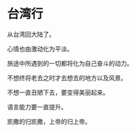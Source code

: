 #  台湾行

从台湾回大陆了。

心情也由激动化为平淡。

旅途中所遇到的一切都将化为自己奋斗的动力。

不想终将老去之时才去想去的地方以及风景。

不想一直丑陋下去，要变得美丽起来。

语言能力要一直提升。

凯撒的归凯撒，上帝的归上帝。